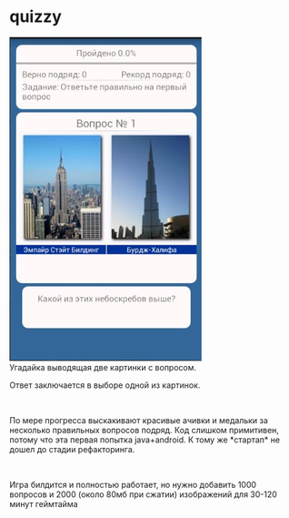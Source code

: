 # quizzy
![ScreenShot](https://github.com/deadsheriff/quizzy/raw/master/2.jpg?raw=true)
<br>
Угадайка выводящая две картинки с вопросом. <br>
<p>Ответ заключается в выборе одной из картинок.</p><br>
<p>По мере прогресса выскакивают красивые ачивки и медальки за несколько правильных вопросов подряд.
Код слишком примитивен, потому что эта первая попытка java+android. К тому же *стартап* не дошел до стадии рефакторинга.
</p><br>
<p>Игра билдится и полностью работает, но нужно добавить 1000 вопросов и 2000 (около 80мб при сжатии) изображений для 30-120 минут геймтайма</p>

